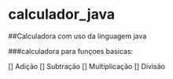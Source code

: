 # calculador_java


##Calculadora com uso da linguagem java

###calculadora para funçoes basicas:

[] Adição
[] Subtração
[] Multiplicação
[] Divisão
